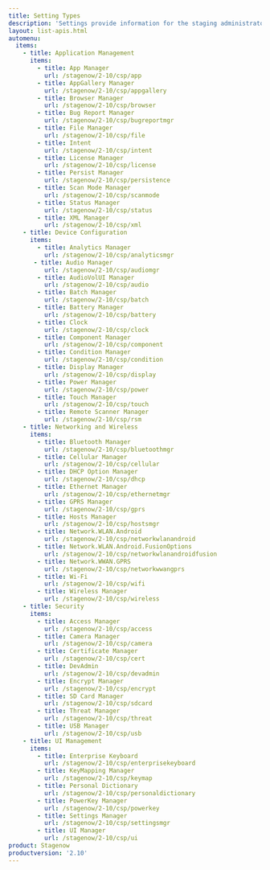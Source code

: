 ```yaml
---
title: Setting Types
description: 'Settings provide information for the staging administrator about how to configure and manage settings for use when creating profiles. Each Setting Type lists the parameters and functions available for configuring that particular group of settings.'
layout: list-apis.html
automenu:
  items:
    - title: Application Management
      items:
        - title: App Manager
          url: /stagenow/2-10/csp/app
        - title: AppGallery Manager
          url: /stagenow/2-10/csp/appgallery
        - title: Browser Manager
          url: /stagenow/2-10/csp/browser
        - title: Bug Report Manager
          url: /stagenow/2-10/csp/bugreportmgr
        - title: File Manager
          url: /stagenow/2-10/csp/file
        - title: Intent
          url: /stagenow/2-10/csp/intent
        - title: License Manager
          url: /stagenow/2-10/csp/license
        - title: Persist Manager
          url: /stagenow/2-10/csp/persistence
        - title: Scan Mode Manager
          url: /stagenow/2-10/csp/scanmode
        - title: Status Manager
          url: /stagenow/2-10/csp/status
        - title: XML Manager
          url: /stagenow/2-10/csp/xml
    - title: Device Configuration
      items:
        - title: Analytics Manager
          url: /stagenow/2-10/csp/analyticsmgr
       - title: Audio Manager
          url: /stagenow/2-10/csp/audiomgr
        - title: AudioVolUI Manager
          url: /stagenow/2-10/csp/audio
        - title: Batch Manager
          url: /stagenow/2-10/csp/batch
        - title: Battery Manager
          url: /stagenow/2-10/csp/battery
        - title: Clock
          url: /stagenow/2-10/csp/clock
        - title: Component Manager
          url: /stagenow/2-10/csp/component
        - title: Condition Manager
          url: /stagenow/2-10/csp/condition
        - title: Display Manager
          url: /stagenow/2-10/csp/display
        - title: Power Manager
          url: /stagenow/2-10/csp/power
        - title: Touch Manager
          url: /stagenow/2-10/csp/touch
        - title: Remote Scanner Manager
          url: /stagenow/2-10/csp/rsm
    - title: Networking and Wireless
      items:
        - title: Bluetooth Manager
          url: /stagenow/2-10/csp/bluetoothmgr
        - title: Cellular Manager
          url: /stagenow/2-10/csp/cellular
        - title: DHCP Option Manager
          url: /stagenow/2-10/csp/dhcp
        - title: Ethernet Manager
          url: /stagenow/2-10/csp/ethernetmgr
        - title: GPRS Manager
          url: /stagenow/2-10/csp/gprs
        - title: Hosts Manager
          url: /stagenow/2-10/csp/hostsmgr
        - title: Network.WLAN.Android
          url: /stagenow/2-10/csp/networkwlanandroid
        - title: Network.WLAN.Android.FusionOptions
          url: /stagenow/2-10/csp/networkwlanandroidfusion
        - title: Network.WWAN.GPRS
          url: /stagenow/2-10/csp/networkwwangprs
        - title: Wi-Fi
          url: /stagenow/2-10/csp/wifi
        - title: Wireless Manager
          url: /stagenow/2-10/csp/wireless
    - title: Security
      items:
        - title: Access Manager
          url: /stagenow/2-10/csp/access
        - title: Camera Manager
          url: /stagenow/2-10/csp/camera
        - title: Certificate Manager
          url: /stagenow/2-10/csp/cert
        - title: DevAdmin
          url: /stagenow/2-10/csp/devadmin
        - title: Encrypt Manager
          url: /stagenow/2-10/csp/encrypt
        - title: SD Card Manager
          url: /stagenow/2-10/csp/sdcard
        - title: Threat Manager
          url: /stagenow/2-10/csp/threat
        - title: USB Manager
          url: /stagenow/2-10/csp/usb
    - title: UI Management
      items:
        - title: Enterprise Keyboard
          url: /stagenow/2-10/csp/enterprisekeyboard
        - title: KeyMapping Manager
          url: /stagenow/2-10/csp/keymap
        - title: Personal Dictionary
          url: /stagenow/2-10/csp/personaldictionary
        - title: PowerKey Manager
          url: /stagenow/2-10/csp/powerkey
        - title: Settings Manager
          url: /stagenow/2-10/csp/settingsmgr
        - title: UI Manager
          url: /stagenow/2-10/csp/ui
product: Stagenow
productversion: '2.10'
---
```

